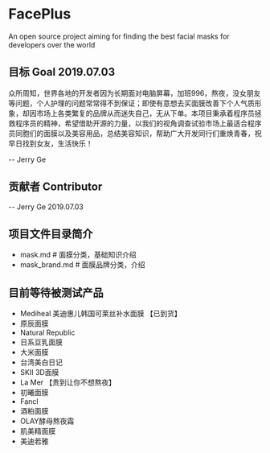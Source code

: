 # FacePlus
An open source project aiming for finding the best facial masks for developers over the world

## 目标 Goal 2019.07.03
众所周知，世界各地的开发者因为长期面对电脑屏幕，加班996，熬夜，没女朋友等问题，个人护理的问题常常得不到保证；即使有意想去买面膜改善下个人气质形象，却因市场上各类繁复的品牌从而迷失自己，无从下单。本项目秉承着程序员拯救程序员的精神，希望借助开源的力量，以我们的视角调查试验市场上最适合程序员同胞们的面膜以及美容用品，总结美容知识，帮助广大开发同行们重焕青春，祝早日找到女友，生活快乐！

-- Jerry Ge 

## 贡献者 Contributor
-- Jerry Ge 2019.07.03

## 项目文件目录简介
- mask.md # 面膜分类，基础知识介绍
- mask_brand.md # 面膜品牌分类，介绍

## 目前等待被测试产品
- Mediheal 美迪惠儿韩国可莱丝补水面膜 【已到货】
- 原辰面膜
- Natural Republic
- 日系豆乳面膜
- 大米面膜
- 台湾美白日记
- SKII 3D面膜
- La Mer 【贵到让你不想熬夜】
- 初曦面膜
- Fancl
- 酒粕面膜
- OLAY酵母熬夜霜
- 肌美精面膜
- 美迪若雅 

